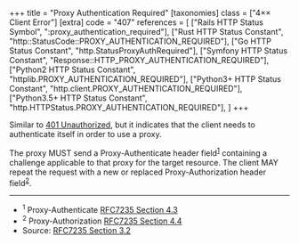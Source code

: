 +++
title = "Proxy Authentication Required"
[taxonomies]
class = ["4&times;&times; Client Error"]
[extra]
code = "407"
references = [
    ["Rails HTTP Status Symbol", ":proxy_authentication_required"],
    ["Rust HTTP Status Constant", "http::StatusCode::PROXY_AUTHENTICATION_REQUIRED"],
    ["Go HTTP Status Constant", "http.StatusProxyAuthRequired"],
    ["Symfony HTTP Status Constant", "Response::HTTP_PROXY_AUTHENTICATION_REQUIRED"],
    ["Python2 HTTP Status Constant", "httplib.PROXY_AUTHENTICATION_REQUIRED"],
    ["Python3+ HTTP Status Constant", "http.client.PROXY_AUTHENTICATION_REQUIRED"],
    ["Python3.5+ HTTP Status Constant", "http.HTTPStatus.PROXY_AUTHENTICATION_REQUIRED"],
]
+++

Similar to [401 Unauthorized](/401), but it indicates that the client needs to authenticate itself in order to use a proxy.

The proxy MUST send a Proxy-Authenticate header field<sup>[1](#ref-1)</sup> containing a challenge applicable to that proxy for the target resource. The client MAY repeat the request with a new or replaced Proxy-Authorization header field<sup>[2](#ref-2)</sup>.

---

* <span id="ref-1"><sup>1</sup> Proxy-Authenticate
[RFC7235 Section 4.3][2]</span>
* <span id="ref-2"><sup>2</sup> Proxy-Authorization
[RFC7235 Section 4.4][3]</span>
* Source: [RFC7235 Section 3.2][1]

[1]: <http://tools.ietf.org/html/rfc7235#section-3.2>
[2]: <http://tools.ietf.org/html/rfc7235#section-4.3>
[3]: <http://tools.ietf.org/html/rfc7235#section-4.4>
